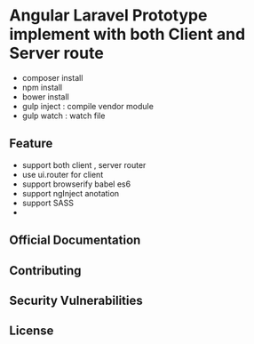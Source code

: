 # Angular Laravel Prototype implement with both Client and Server route
- composer install
- npm install
- bower install
- gulp inject : compile vendor module
- gulp watch : watch file

## Feature
- support both client , server router
- use ui.router for client
- support browserify babel es6
- support ngInject anotation
- support SASS
- 

## Official Documentation



## Contributing


## Security Vulnerabilities


## License
